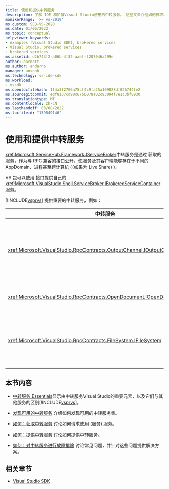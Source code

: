 ```yaml
---
title: 使用和提供中转服务
description: 了解 IDE 和扩展Visual Studio使用的中转服务。 这些文章介绍如何获取和提供中转服务。
monikerRange: '>= vs-2019'
ms.custom: SEO-VS-2020
ms.date: 01/06/2022
ms.topic: conceptual
helpviewer_keywords:
- examples [Visual Studio SDK], brokered services
- Visual Studio, brokered services
- brokered services
ms.assetid: d2b743f2-a06b-4f82-aaef-f207046a299e
author: aarnott
ms.author: andarno
manager: ansonh
ms.technology: vs-ide-sdk
ms.workload:
- vssdk
ms.openlocfilehash: 1f4a3f2706a75cf4c9fa25a109828df026744fe2
ms.sourcegitcommit: edf8137cd90c67b6078a02c93094f7e1c3bf8930
ms.translationtype: MT
ms.contentlocale: zh-CN
ms.lasthandoff: 03/08/2022
ms.locfileid: "139549146"
---
```

# <a name="using-and-providing-brokered-services"></a>使用和提供中转服务

<xref:Microsoft.ServiceHub.Framework.IServiceBroker>中转服务是通过 获取的服务，作为与 RPC 兼容的接口公开，使服务及其客户端能够存在于不同的 AppDomain、进程甚至跨计算机 (（如果为 Live Share) ）。

VS 包可以使用 接口提供自己的 <xref:Microsoft.VisualStudio.Shell.ServiceBroker.IBrokeredServiceContainer> 服务。

[!INCLUDE[vsprvs](../code-quality/includes/vsprvs_md.md)] 提供重要的中转服务，例如：

|中转服务|描述|
|-----------------|-----------------|
|<xref:Microsoft.VisualStudio.RpcContracts.OutputChannel.IOutputChannelStore>|允许将文本流式处理到输出窗口。
|<xref:Microsoft.VisualStudio.RpcContracts.OpenDocument.IOpenDocumentService>|允许打开文档。
|<xref:Microsoft.VisualStudio.RpcContracts.FileSystem.IFileSystem>|允许访问本地或远程文件系统。

## <a name="in-this-section"></a>本节内容
- [中转服务 Essentials](internals/brokered-service-essentials.md)显示由中转服务Visual Studio的重要元素，以及它们与其他服务的区别[!INCLUDE[vsprvs](../code-quality/includes/vsprvs_md.md)]。

- [发现可用的中转服务](internals/discover-available-brokered-services.md) 介绍如何发现可用的中转服务集。

- [如何：获取中转服务](how-to-consume-brokered-service.md) 讨论如何请求使用 (服务) 服务。

- [如何：提供中转服务](how-to-provide-brokered-service.md) 讨论如何提供中转服务。

- [如何：对中转服务进行故障排除](how-to-troubleshoot-brokered-services.md) 讨论常见问题，并针对这些问题提供解决方案。

## <a name="related-sections"></a>相关章节
- [Visual Studio SDK](visual-studio-sdk.md)
